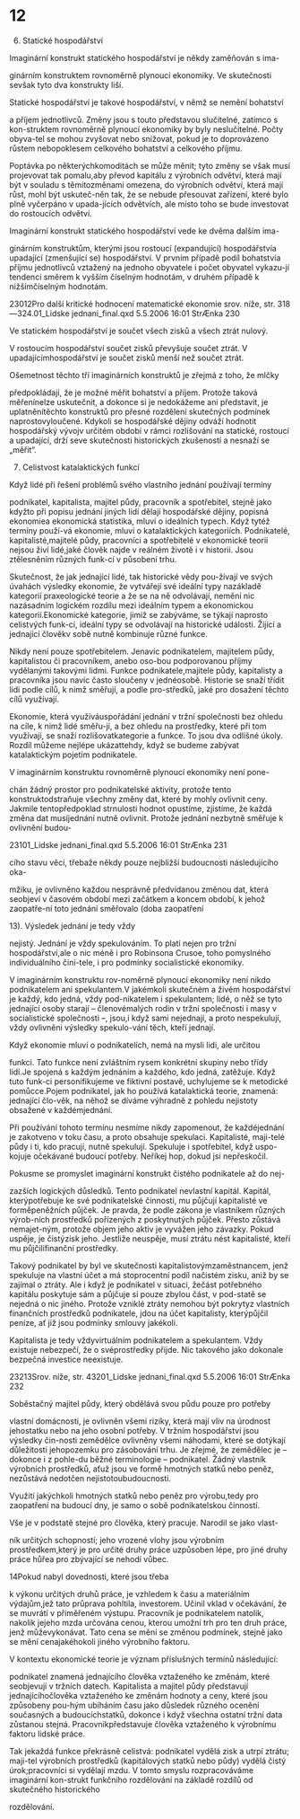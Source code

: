 # 12

6. Statické hospodářství

Imaginární konstrukt statického hospodářství je někdy zaměňován s ima-

ginárním konstruktem rovnoměrně plynoucí ekonomiky. Ve skutečnosti sevšak tyto dva konstrukty liší.

Statické hospodářství je takové hospodářství, v němž se nemění bohatství

a příjem jednotlivců. Změny jsou s touto představou slučitelné, zatímco s kon-struktem rovnoměrně plynoucí ekonomiky by byly neslučitelné. Počty obyva-tel se mohou zvyšovat nebo snižovat, pokud je to doprovázeno růstem nebopoklesem celkového bohatství a celkového příjmu.

Poptávka po některýchkomoditách se může měnit; tyto změny se však musí projevovat tak pomalu,aby převod kapitálu z výrobních odvětví, která mají být v souladu s těmitozměnami omezena, do výrobních odvětví, která mají růst, mohl být uskuteč-něn tak, že se nebude přesouvat zařízení, které bylo plně vyčerpáno v upada-jících odvětvích, ale místo toho se bude investovat do rostoucích odvětví.

Imaginární konstrukt statického hospodářství vede ke dvěma dalším ima-

ginárním konstruktům, kterými jsou rostoucí (expandující) hospodářstvía upadající (zmenšující se) hospodářství. V prvním případě podíl bohatstvía příjmu jednotlivců vztažený na jednoho obyvatele i počet obyvatel vykazu-jí tendenci směrem k vyšším číselným hodnotám, v druhém případě k nižšímčíselným hodnotám.

23012Pro další kritické hodnocení matematické ekonomie srov. níže, str. 318—324.01_Lidske jednani_final.qxd 5.5.2006 16:01 StrÆnka 230

Ve statickém hospodářství je součet všech zisků a všech ztrát nulový.

V rostoucím hospodářství součet zisků převyšuje součet ztrát. V upadajícímhospodářství je součet zisků menší než součet ztrát.

Ošemetnost těchto tří imaginárních konstruktů je zřejmá z toho, že mlčky

předpokládají, že je možné měřit bohatství a příjem. Protože taková měřenínelze uskutečnit, a dokonce si je nedokážeme ani představit, je uplatněnítěchto konstruktů pro přesné rozdělení skutečných podmínek naprostovyloučené. Kdykoli se hospodářské dějiny odváží hodnotit hospodářský vývojv určitém období v rámci rozlišování na statické, rostoucí a upadající, drží seve skutečnosti historických zkušeností a nesnaží se „měřit“.

7. Celistvost katalaktických funkcí

Když lidé při řešení problémů svého vlastního jednání používají termíny

podnikatel, kapitalista, majitel půdy, pracovník a spotřebitel, stejně jako kdyžto při popisu jednání jiných lidí dělají hospodářské dějiny, popisná ekonomiea ekonomická statistika, mluví o ideálních typech. Když tytéž termíny použí-vá ekonomie, mluví o katalaktických kategoriích. Podnikatelé, kapitalisté,majitelé půdy, pracovníci a spotřebitelé v ekonomické teorii nejsou živí lidé,jaké člověk najde v reálném životě i v historii. Jsou ztělesněním různých funk-cí v působení trhu.

Skutečnost, že jak jednající lidé, tak historické vědy pou-žívají ve svých úvahách výsledky ekonomie, že vytvářejí své ideální typy nazákladě kategorií praxeologické teorie a že se na ně odvolávají, nemění nic nazásadním logickém rozdílu mezi ideálním typem a ekonomickou kategorií.Ekonomické kategorie, jimiž se zabýváme, se týkají naprosto celistvých funk-cí, ideální typy se odvolávají na historické události. Žijící a jednající člověkv sobě nutně kombinuje různé funkce.

Nikdy není pouze spotřebitelem. Jenavíc podnikatelem, majitelem půdy, kapitalistou či pracovníkem, anebo oso-bou podporovanou příjmy vydělanými takovými lidmi. Funkce podnikatele,majitele půdy, kapitalisty a pracovníka jsou navíc často sloučeny v jednéosobě. Historie se snaží třídit lidi podle cílů, k nimž směřují, a podle pro-středků, jaké pro dosažení těchto cílů využívají.

Ekonomie, která využíváuspořádání jednání v tržní společnosti bez ohledu na cíle, k nimž lidé směřu-jí, a bez ohledu na prostředky, které při tom využívají, se snaží rozlišovatkategorie a funkce. To jsou dva odlišné úkoly. Rozdíl můžeme nejlépe ukázattehdy, když se budeme zabývat katalaktickým pojetím podnikatele.

V imaginárním konstruktu rovnoměrně plynoucí ekonomiky není pone-

chán žádný prostor pro podnikatelské aktivity, protože tento konstruktodstraňuje všechny změny dat, které by mohly ovlivnit ceny. Jakmile tentopředpoklad strnulosti hodnot opustíme, zjistíme, že každá změna dat musíjednání nutně ovlivnit. Protože jednání nezbytně směřuje k ovlivnění budou-

23101_Lidske jednani_final.qxd 5.5.2006 16:01 StrÆnka 231

cího stavu věcí, třebaže někdy pouze nejbližší budoucnosti následujícího oka-

mžiku, je ovlivněno každou nesprávně předvídanou změnou dat, která seobjeví v časovém období mezi začátkem a koncem období, k jehož zaopatře-ní toto jednání směřovalo (doba zaopatření

13). Výsledek jednání je tedy vždy

nejistý. Jednání je vždy spekulováním. To platí nejen pro tržní hospodářství,ale o nic méně i pro Robinsona Crusoe, toho pomyslného individuálního čini-tele, i pro podmínky socialistické ekonomiky.

V imaginárním konstruktu rov-noměrně plynoucí ekonomiky není nikdo podnikatelem ani spekulantem.V jakémkoli skutečném a živém hospodářství je každý, kdo jedná, vždy pod-nikatelem i spekulantem; lidé, o něž se tyto jednající osoby starají – členovémalých rodin v tržní společnosti i masy v socialistické společnosti –, jsou,i když sami nejednají, a proto nespekulují, vždy ovlivněni výsledky spekulo-vání těch, kteří jednají.

Když ekonomie mluví o podnikatelích, nemá na mysli lidi, ale určitou

funkci. Tato funkce není zvláštním rysem konkrétní skupiny nebo třídy lidí.Je spojená s každým jednáním a každého, kdo jedná, zatěžuje. Když tuto funk-ci personifikujeme ve fiktivní postavě, uchylujeme se k metodické pomůcce.Pojem podnikatel, jak ho používá katalaktická teorie, znamená: jednající člo-věk, na něhož se díváme výhradně z pohledu nejistoty obsažené v každémjednání.

Při používání tohoto termínu nesmíme nikdy zapomenout, že každéjednání je zakotveno v toku času, a proto obsahuje spekulaci. Kapitalisté, maji-telé půdy i ti, kdo pracují, nutně spekulují. Spekuluje i spotřebitel, když uspo-kojuje očekávané budoucí potřeby. Neříkej hop, dokud jsi nepřeskočil.

Pokusme se promyslet imaginární konstrukt čistého podnikatele až do nej-

zazších logických důsledků. Tento podnikatel nevlastní kapitál. Kapitál, kterýpotřebuje ke své podnikatelské činnosti, mu půjčují kapitalisté ve forměpeněžních půjček. Je pravda, že podle zákona je vlastníkem různých výrob-ních prostředků pořízených z poskytnutých půjček. Přesto zůstává nemajet-ným, protože objem jeho aktiv je vyvážen jeho závazky. Pokud uspěje, je čistýzisk jeho. Jestliže neuspěje, musí ztrátu nést kapitalisté, kteří mu půjčilifinanční prostředky.

Takový podnikatel by byl ve skutečnosti kapitalistovýmzaměstnancem, jenž spekuluje na vlastní účet a má stoprocentní podíl načistém zisku, aniž by se zajímal o ztráty. Ale i když je podnikatel v situaci, žečást potřebného kapitálu poskytuje sám a půjčuje si pouze zbylou část, v pod-statě se nejedná o nic jiného. Protože vzniklé ztráty nemohou být pokrytyz vlastních finančních prostředků podnikatele, jdou na účet kapitalisty, kterýpůjčil peníze, ať již jsou podmínky smlouvy jakékoli.

Kapitalista je tedy vždyvirtuálním podnikatelem a spekulantem. Vždy existuje nebezpečí, že o svéprostředky přijde. Nic takového jako dokonale bezpečná investice neexistuje.

23213Srov. níže, str. 43201_Lidske jednani_final.qxd 5.5.2006 16:01 StrÆnka 232

Soběstačný majitel půdy, který obdělává svou půdu pouze pro potřeby

vlastní domácnosti, je ovlivněn všemi riziky, která mají vliv na úrodnost jehostatku nebo na jeho osobní potřeby. V tržním hospodářství jsou výsledky čin-nosti zemědělce ovlivněny všemi náhodami, které se dotýkají důležitosti jehopozemku pro zásobování trhu. Je zřejmé, že zemědělec je – dokonce i z pohle-du běžné terminologie – podnikatel. Žádný vlastník výrobních prostředků, aťuž jsou ve formě hmotných statků nebo peněz, nezůstává nedotčen nejistotoubudoucnosti.

Využití jakýchkoli hmotných statků nebo peněz pro výrobu,tedy pro zaopatření na budoucí dny, je samo o sobě podnikatelskou činností.

Vše je v podstatě stejné pro člověka, který pracuje. Narodil se jako vlast-

ník určitých schopností; jeho vrozené vlohy jsou výrobním prostředkem,který je pro určité druhy práce uzpůsoben lépe, pro jiné druhy práce hůřea pro zbývající se nehodí vůbec.

14Pokud nabyl dovednosti, které jsou třeba

k výkonu určitých druhů práce, je vzhledem k času a materiálním výdajům,jež tato průprava pohltila, investorem. Učinil vklad v očekávání, že se muvrátí v přiměřeném výstupu. Pracovník je podnikatelem natolik, nakolik jejeho mzda určována cenou, kterou umožní trh pro ten druh práce, jenž můževykonávat. Tato cena se mění se změnou podmínek, stejně jako se mění cenajakéhokoli jiného výrobního faktoru.

V kontextu ekonomické teorie je význam příslušných termínů následující:

podnikatel znamená jednajícího člověka vztaženého ke změnám, které seobjevují v tržních datech. Kapitalista a majitel půdy představují jednajícíhočlověka vztaženého ke změnám hodnoty a ceny, které jsou způsobeny pou-hým ubíháním času jako důsledek různého ocenění současných a budoucíchstatků, dokonce i když všechna ostatní tržní data zůstanou stejná. Pracovníkpředstavuje člověka vztaženého k výrobnímu faktoru lidské práce.

Tak jekaždá funkce překrásně celistvá: podnikatel vydělá zisk a utrpí ztrátu; maji-tel výrobních prostředků (kapitálových statků nebo půdy) vydělá čistý úrok;pracovníci si vydělají mzdu. V tomto smyslu rozpracováváme imaginární kon-strukt funkčního rozdělování na základě rozdílů od skutečného historického

rozdělování.

